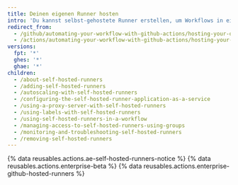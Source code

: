```yaml
---
title: Deinen eigenen Runner hosten
intro: 'Du kannst selbst-gehostete Runner erstellen, um Workflows in einer hochgradig anpassbaren Umgebung zu betreiben.'
redirect_from:
  - /github/automating-your-workflow-with-github-actions/hosting-your-own-runners
  - /actions/automating-your-workflow-with-github-actions/hosting-your-own-runners
versions:
  fpt: '*'
  ghes: '*'
  ghae: '*'
children:
  - /about-self-hosted-runners
  - /adding-self-hosted-runners
  - /autoscaling-with-self-hosted-runners
  - /configuring-the-self-hosted-runner-application-as-a-service
  - /using-a-proxy-server-with-self-hosted-runners
  - /using-labels-with-self-hosted-runners
  - /using-self-hosted-runners-in-a-workflow
  - /managing-access-to-self-hosted-runners-using-groups
  - /monitoring-and-troubleshooting-self-hosted-runners
  - /removing-self-hosted-runners
---
```


{% data reusables.actions.ae-self-hosted-runners-notice %}
{% data reusables.actions.enterprise-beta %}
{% data reusables.actions.enterprise-github-hosted-runners %}
